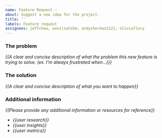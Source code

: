 ```yaml
---
name: Feature Request 💡
about: Suggest a new idea for the project.
title: ''
labels: Feature request
assignees: jeffchew, wonilsuhibm, andysherman2121, oliviaflory
---
```


<!-- replace _{{...}}_ with your own words -->

### The problem
_{{A clear and concise description of what the problem this new feature is trying to solve. (ex. I'm always frustrated when...)}}_

### The solution
_{{A clear and concise description of what you want to happen}}_

### Additional information
 _{{Please provide any additional information or resources for reference}}_
 - _{{user research}}_
 - _{{user insights}}_
 - _{{user metrics}}_

